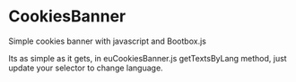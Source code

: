 # CookiesBanner
Simple cookies banner with javascript and Bootbox.js

Its as simple as it gets, in euCookiesBanner.js getTextsByLang method, just update your selector to change language.

